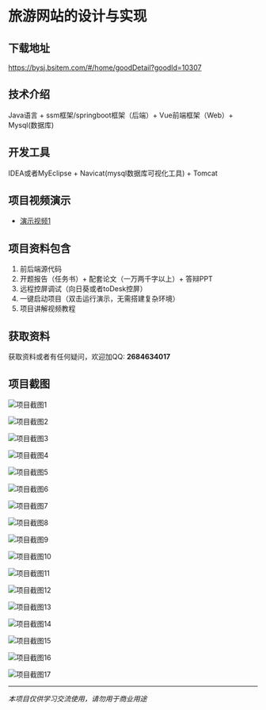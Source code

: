 # 旅游网站的设计与实现

## 下载地址
https://bysj.bsitem.com/#/home/goodDetail?goodId=10307

## 技术介绍
Java语言 + ssm框架/springboot框架（后端）+ Vue前端框架（Web）+ Mysql(数据库)

## 开发工具
IDEA或者MyEclipse + Navicat(mysql数据库可视化工具) + Tomcat

## 项目视频演示
- [演示视频1](https://graduation-images.oss-cn-beijing.aliyuncs.com/videos/828%E5%A5%97ssm%E5%BD%95%E5%83%8F/10307_ssm150%E6%97%85%E6%B8%B8%E7%BD%91%E7%AB%99%E7%9A%84%E8%AE%BE%E8%AE%A1%E4%B8%8E%E5%AE%9E%E7%8E%B0%E5%BD%95%E5%83%8F.mp4)

## 项目资料包含
1. 前后端源代码
2. 开题报告（任务书）+ 配套论文（一万两千字以上）+ 答辩PPT
3. 远程控屏调试（向日葵或者toDesk控屏）
4. 一键启动项目（双击运行演示，无需搭建复杂环境）
5. 项目讲解视频教程

## 获取资料
获取资料或者有任何疑问，欢迎加QQ: **2684634017**

## 项目截图
![项目截图1](https://graduation-images.oss-cn-beijing.aliyuncs.com/图片/10307/毕设论坛项目主图.jpg)

![项目截图2](https://graduation-images.oss-cn-beijing.aliyuncs.com/图片/10307/1.png)

![项目截图3](https://graduation-images.oss-cn-beijing.aliyuncs.com/图片/10307/2.png)

![项目截图4](https://graduation-images.oss-cn-beijing.aliyuncs.com/图片/10307/3.png)

![项目截图5](https://graduation-images.oss-cn-beijing.aliyuncs.com/图片/10307/4.png)

![项目截图6](https://graduation-images.oss-cn-beijing.aliyuncs.com/图片/10307/5.png)

![项目截图7](https://graduation-images.oss-cn-beijing.aliyuncs.com/图片/10307/6.png)

![项目截图8](https://graduation-images.oss-cn-beijing.aliyuncs.com/图片/10307/7.png)

![项目截图9](https://graduation-images.oss-cn-beijing.aliyuncs.com/图片/10307/8.png)

![项目截图10](https://graduation-images.oss-cn-beijing.aliyuncs.com/图片/10307/9.png)

![项目截图11](https://graduation-images.oss-cn-beijing.aliyuncs.com/图片/10307/10.png)

![项目截图12](https://graduation-images.oss-cn-beijing.aliyuncs.com/图片/10307/11.png)

![项目截图13](https://graduation-images.oss-cn-beijing.aliyuncs.com/图片/10307/12.png)

![项目截图14](https://graduation-images.oss-cn-beijing.aliyuncs.com/图片/10307/13.png)

![项目截图15](https://graduation-images.oss-cn-beijing.aliyuncs.com/图片/10307/14.png)

![项目截图16](https://graduation-images.oss-cn-beijing.aliyuncs.com/图片/10307/15.png)

![项目截图17](https://graduation-images.oss-cn-beijing.aliyuncs.com/图片/10307/16.png)

---
*本项目仅供学习交流使用，请勿用于商业用途*

